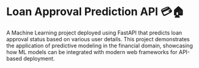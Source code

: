# Loan Approval Prediction API 💳🏠
A Machine Learning project deployed using FastAPI that predicts loan approval status based on various user details. This project demonstrates the application of predictive modeling in the financial domain, showcasing how ML models can be integrated with modern web frameworks for API-based deployment.
